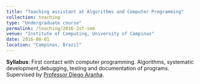 ```yaml
---
title: "Teaching assistant at Algorithms and Computer Programming"
collection: teaching
type: "Undergraduate course"
permalink: /teaching/2016-2st-sem
venue: "Institute of Computing, University of Campinas"
date: 2016-08-01
location: "Campinas, Brazil"
---
```


**Syllabus**: First contact with computer programming. Algorithms, systematic development,debugging, testing and documentation of programs.
Supervised by [Professor Diego Aranha](https://sites.google.com/site/dfaranha/).
